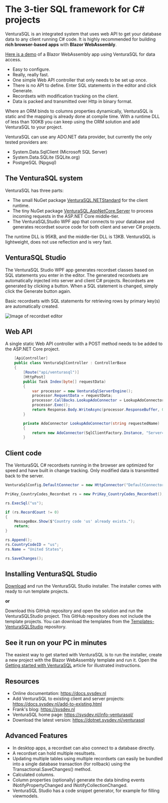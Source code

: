 # The 3-tier SQL framework for C# projects
VenturaSQL is an integrated system that uses web API to get your database data to any client running C# code. It is highly recommended for building **rich browser-based apps** with **Blazor WebAssembly**.

[Here is a demo](https://blazordemo.com) of a Blazor WebAssembly app using VenturaSQL for data access.

- Easy to configure.
- Really, really fast.
- One simple Web API controller that only needs to be set up once.
- There is no API to define. Enter SQL statements in the editor and click Generate.
- Recordsets with modification tracking on the client.
- Data is packed and transmitted over Http in binary format.

Where an ORM binds to columns properties dynamically, VenturaSQL is static and the mapping is already done at compile time. With a runtime DLL of less than 100KB you can keep using the ORM solution and add VenturaSQL to your project.

VenturaSQL can use any ADO.NET data provider, but currently the only tested providers are:
+ System.Data.SqlClient (Microsoft SQL Server)
+ System.Data.SQLite (SQLite.org)
+ PostgreSQL (Npgsql)

## The VenturaSQL system
VenturaSQL has three parts:

+ The small NuGet package [VenturaSQL.NETStandard](https://www.nuget.org/packages/VenturaSQL.NETStandard) for the client runtime.
+ The tiny NuGet package [VenturaSQL.AspNetCore.Server](https://www.nuget.org/packages/VenturaSQL.AspNetCore.Server) to process incoming requests in the ASP.NET Core middle-tier.
+ The VenturaSQLStudio WPF app that connects to your database and generates recordset source code for both client and server C# projects.

The runtime DLL is 95KB, and the middle-tier DLL is 13KB. VenturaSQL is lightweight, does not use reflection and is very fast.

## VenturaSQL Studio
The VenturaSQL Studio WPF app generates recordset classes based on SQL statements you enter in the editor. The generated recordsets are automatically injected into server and client C# projects. Recordsets are generated by clicking a button. When a SQL statement is changed, simply click the Generate button again.

Basic recordsets with SQL statements for retrieving rows by primary key(s) are automatically created.  

![Image of recordset editor](https://raw.githubusercontent.com/frankthvandeven/VenturaSQL/master/README_IMG1.png)

## Web API
A single static Web API controller with a POST method needs to be added to the ASP.NET Core project.

```csharp
    [ApiController]
    public class VenturaSqlController : ControllerBase
    {
        [Route("api/venturasql")]
        [HttpPost]
        public Task Index(byte[] requestData)
        {
            var processor = new VenturaSqlServerEngine();
            processor.RequestData = requestData;
            processor.CallBacks.LookupAdoConnector = LookupAdoConnector;
            processor.Exec();
            return Response.Body.WriteAsync(processor.ResponseBuffer, 0, processor.ResponseLength);
        }

        private AdoConnector LookupAdoConnector(string requestedName)
        {
            return new AdoConnector(SqlClientFactory.Instance, "Server=tcp:xxx,1433;Initial Catalog=VanArsdel;User ID=yyy;Password=zzz;");
        }
```
## Client code
The VenturaSQL C# recordsets running in the browser are optimized for speed and have built in change tracking. Only modified data is transmitted back to the server.

```csharp
VenturaSqlConfig.DefaultConnector = new HttpConnector("DefaultConnector", "api/venturasql");

PriKey_CountryCodes_Recordset rs = new PriKey_CountryCodes_Recordset();

rs.ExecSql("us");

if (rs.RecordCount != 0)
{
    MessageBox.Show($"Country code 'us' already exists.");
    return;
}

rs.Append();
rs.CountryCodeID = "us";
rs.Name = "United States";

rs.SaveChanges();
```

## Installing VenturaSQL Studio
[Download](https://dotnet.sysdev.nl/venturasql) and run the VenturaSQL Studio installer. The installer comes with ready to run template projects.

**or**

Download this GitHub repository and open the solution and run the VenturaSQLStudio project. This GitHub repository does not include the template projects.
You can download the templates from the [Templates-VenturaSQLStudio](https://github.com/frankthvandeven/Templates-VenturaSQLStudio) repository.

## See it run on your PC in minutes
The easiest way to get started with VenturaSQL is to run the installer, create a new project with the Blazor WebAssembly template and run it. Open the [Getting started with VenturaSQL](https://sysdev.nl/getting-started-with-venturasql/) article for illustrated instructions.

## Resources
+ Online documentation: https://docs.sysdev.nl
+ Add VenturaSQL to existing client and server projects: https://docs.sysdev.nl/add-to-existing.html
+ Frank's blog: https://sysdev.nl
+ VenturaSQL home page: https://sysdev.nl/info-venturasql/
+ Download the latest version: https://dotnet.sysdev.nl/venturasql

## Advanced Features
+ In desktop apps, a recordset can also connect to a database directly.
+ A recordset can hold multiple resultsets.
+ Updating multiple tables using multiple recordsets can easily be bundled into a single database transaction (for rollback) using the Transactional.SaveChanges() method.
+ Calculated columns.
+ Column properties (optionally) generate the data binding events INotifyPropertyChanged and INotifyCollectionChanged.
+ VenturaSQL Studio has a code snippet generator, for example for filling viewmodels.